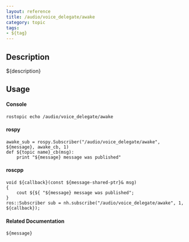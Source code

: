 ```yaml
---
layout: reference
title: /audio/voice_delegate/awake
category: topic
tags: 
- ${tag}
---
```


## Description
${description}

## Usage
#### Console
```
rostopic echo /audio/voice_delegate/awake
```

#### rospy
```
awake_sub = rospy.Subscriber("/audio/voice_delegate/awake", ${message}, awake_cb, 1)
def ${topic name}_cb(msg):
    print "${message} message was published"
```

#### roscpp
```
void ${callback}(const ${message-shared-ptr}& msg)
{
    cout ${${ "${message} message was published";
}
ros::Subscriber sub = nh.subscribe("/audio/voice_delegate/awake", 1, ${callback});
```

#### Related Documentation
``${message}``  